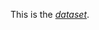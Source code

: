 
This is the *[dataset]([https://www.markdownguide.org](https://drive.google.com/file/d/1eTh_QCxvFxspoHiIid-zfIhDmw5vknkI/view?usp=sharing)https://drive.google.com/file/d/1eTh_QCxvFxspoHiIid-zfIhDmw5vknkI/view?usp=sharing)*.
